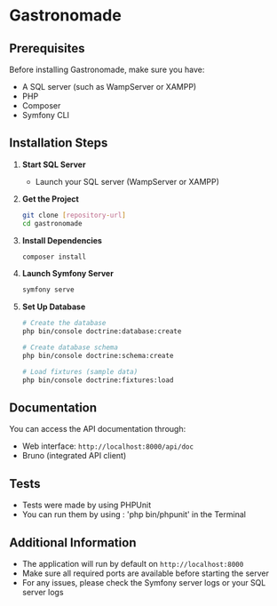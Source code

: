 # Gastronomade

## Prerequisites

Before installing Gastronomade, make sure you have:
- A SQL server (such as WampServer or XAMPP)
- PHP 
- Composer
- Symfony CLI

## Installation Steps

1. **Start SQL Server**
   - Launch your SQL server (WampServer or XAMPP)

2. **Get the Project**
   ```bash
   git clone [repository-url]
   cd gastronomade
   ```

3. **Install Dependencies**
   ```bash
   composer install
   ```

4. **Launch Symfony Server**
   ```bash
   symfony serve
   ```

5. **Set Up Database**
   ```bash
   # Create the database
   php bin/console doctrine:database:create

   # Create database schema
   php bin/console doctrine:schema:create

   # Load fixtures (sample data)
   php bin/console doctrine:fixtures:load
   ```

## Documentation

You can access the API documentation through:
- Web interface: `http://localhost:8000/api/doc`
- Bruno (integrated API client)

## Tests

- Tests were made by using PHPUnit
- You can run them by using : 'php bin/phpunit' in the Terminal

## Additional Information

- The application will run by default on `http://localhost:8000`
- Make sure all required ports are available before starting the server
- For any issues, please check the Symfony server logs or your SQL server logs
